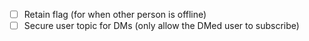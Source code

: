- [ ] Retain flag (for when other person is offline)
- [ ] Secure user topic for DMs (only allow the DMed user to subscribe)